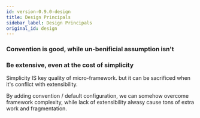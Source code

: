 ```yaml
---
id: version-0.9.0-design
title: Design Principals
sidebar_label: Design Principals
original_id: design
---
```


### Convention is good, while un-benificial assumption isn't



### Be extensive, even at the cost of simplicity

Simplicity IS key quality of micro-framework. but it can be sacrificed when it's conflict with extensibility.

By adding convention / default configuration, we can somehow overcome framework complexity, while lack of extensibility alwasy cause tons of extra work and fragmentation.
